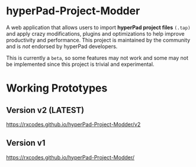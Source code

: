 # hyperPad-Project-Modder
A web application that allows users to import **hyperPad project files** `(.tap)` and apply crazy modifications, plugins and optimizations to help improve productivity and performance. This project is maintained by the community and is *not* endorsed by hyperPad developers.

This is currently a ```beta```, so some features may not work and some may not be implemented since this project is trivial and experimental.

# Working Prototypes
## Version v2 (LATEST)
https://rxcodes.github.io/hyperPad-Project-Modder/v2
## Version v1
https://rxcodes.github.io/hyperPad-Project-Modder/
